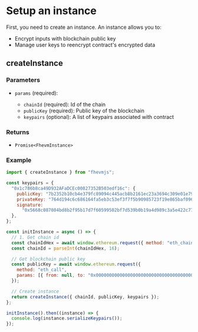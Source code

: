 # Setup an instance

First, you need to create an instance. An instance allows you to:

- Encrypt inputs with blockchain public key
- Manage user keys to reencrypt contract's encrypted data

## createInstance

### Parameters

- `params` (required):

  - `chainId` (required): Id of the chain
  - `publicKey` (required): Public key of the blockchain
  - `keypairs` (optional): A list of keypairs associated with contract

### Returns

- `Promise<FhevmInstance>`

### Example

```javascript
import { createInstance } from "fhevmjs";

const keypairs = {
  "0x1c786b8ca49D932AFaDCEc00827352B503edf16c": {
    publicKey: "7b2352b10cb4e379fc89094c445acb8b2161ec23a3694c309e01e797ab2bae22",
    privateKey: "764d194c6c686164fa5eb3c53ef3f7f5b90985723f19e865baf0961dd28991eb",
    signature:
      "0x5668c087804bd8b2f95b17d7f60599502bf7d539b0b19a4d989c3a5e422c77de37771be1f991223088e968a7e18330c7ece973f527eec03b97f219447d4833401b",
  },
};

const initInstance = async () => {
  // 1. Get chain id
  const chainIdHex = await window.ethereum.request({ method: "eth_chainId" });
  const chainId = parseInt(chainIdHex, 16);

  // Get blockchain public key
  const publicKey = await window.ethereum.request({
    method: "eth_call",
    params: [{ from: null, to: "0x0000000000000000000000000000000000000044" }],
  });

  // Create instance
  return createInstance({ chainId, publicKey, keypairs });
};

initInstance().then((instance) => {
  console.log(instance.serializeKeypairs());
});
```
